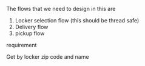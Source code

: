 The flows that we need to design in this are 
1. Locker selection flow (this should be thread safe)
2. Delivery flow
3. pickup flow

requirement </br>

Get by locker zip code and name 